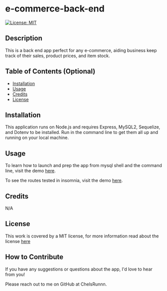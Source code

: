 # e-commerce-back-end
[![License: MIT](https://img.shields.io/badge/License-MIT-yellow.svg)](https://opensource.org/licenses/MIT)


## Description

This is a back end app perfect for any e-commerce, aiding business keep track of their sales, product prices, and item stock.


## Table of Contents (Optional)

- [Installation](#installation)
- [Usage](#usage)
- [Credits](#credits)
- [License](#license)


## Installation

This application runs on Node.js and requires Express, MySQL2, Sequelize, and Dotenv to be installed. Run <npm i> in the command line to get them all up and running on your local machine. 


## Usage

To learn how to launch and prep the app from mysql shell and the command line, visit the demo [here](https://drive.google.com/file/d/1X8xPp_Ubzk3gb_KYJIw1ElqsCt_jZ--K/view).

To see the routes tested in insomnia, visit the demo [here](https://drive.google.com/file/d/1fkNWc-CDTy_e2HJ9GZ489g3nhmWBYNv7/view).


## Credits

N/A


## License

This work is covered by a MIT license, for more information read about the license [here](https://choosealicense.com/licenses/mit/)


## How to Contribute
If you have any suggestions or questions about the app, I'd love to hear from you! 

Please reach out to me on GitHub at ChelsRunnn. 